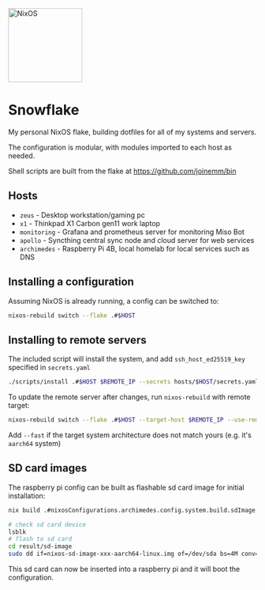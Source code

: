 <img alt="NixOS" src="https://raw.githubusercontent.com/NixOS/nixos-artwork/master/logo/nix-snowflake-white.svg" width="150px"/>


# Snowflake

My personal NixOS flake, building dotfiles for all of my systems and servers.

The configuration is modular, with modules imported to each host as needed.

Shell scripts are built from the flake at <https://github.com/joinemm/bin>

## Hosts

- `zeus` - Desktop workstation/gaming pc
- `x1` - Thinkpad X1 Carbon gen11 work laptop
- `monitoring` - Grafana and prometheus server for monitoring Miso Bot
- `apollo` - Syncthing central sync node and cloud server for web services
- `archimedes` - Raspberry Pi 4B, local homelab for local services such as DNS

## Installing a configuration

Assuming NixOS is already running, a config can be switched to:

```sh
nixos-rebuild switch --flake .#$HOST
```

## Installing to remote servers

The included script will install the system, and add `ssh_host_ed25519_key` specified in `secrets.yaml`

```sh
./scripts/install .#$HOST $REMOTE_IP --secrets hosts/$HOST/secrets.yaml
```

To update the remote server after changes, run `nixos-rebuild` with remote target:

```sh
nixos-rebuild switch --flake .#$HOST --target-host $REMOTE_IP --use-remote-sudo
```

Add `--fast` if the target system architecture does not match yours (e.g. it's `aarch64` system)

## SD card images

The raspberry pi config can be built as flashable sd card image for initial installation:

```sh
nix build .#nixosConfigurations.archimedes.config.system.build.sdImage

# check sd card device
lsblk
# flash to sd card
cd result/sd-image
sudo dd if=nixos-sd-image-xxx-aarch64-linux.img of=/dev/sda bs=4M conv=fsync status=progress
```

This sd card can now be inserted into a raspberry pi and it will boot the configuration.
